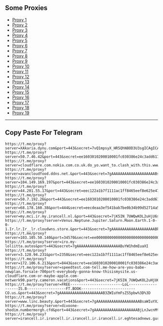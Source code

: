 Some Proxies
---
- [Proxy 1](https://t.me/proxy?server=XAkaria.dynu.com&port=443&secret=7vQ1mpsyX_HR5QhN8OD3U3sgICAgICAgICAgICAgICA)
- [Proxy 2](https://t.me/proxy?server=50.7.46.42&port=443&secret=ee1603010200010001fc030386e24c3add6170706c652e636f6d)
- [Proxy 3](https://t.me/proxy?server=cloudflare.com.nokia.com.co.uk.do_yo.want_to.clash_with.this.www.microsoft.com.there_is_no.place_like.localhost.www.bing.com.count_with_me.cyou.com.now_sudo.rm_rf.ddns.net.we_are_here.again_to_fight.everyone.i_am.the_internet.special.nick.blackmile.cfd.&port=443&secret=7jK5IN_7UWQwKOL2uHjU6sEgICAgICAgICAgICAgICA)
- [Proxy 4](https://t.me/proxy?server=avancloudfood.ddns.net.&port=443&secret=7gAAAAAAAAAAAAAAAAAAAABsaWIuYXJ2YW5jbG91ZC5jb20%3D)
- [Proxy 5](https://t.me/proxy?server=104.149.169.197&port=443&secret=ee1603010200010001fc030386e24c3add6170706c652e636f6d)
- [Proxy 6](https://t.me/proxy?server=44.201.55.17&port=443&secret=eec122a1b7f1111ac1ff8465eef8e625e47777772e6772747467646572642e636f2e756b)
- [Proxy 7](https://t.me/proxy?server=50.7.192.26&port=443&secret=ee1603010200010001fc030386e24c3add6170706c652e636f6d)
- [Proxy 8](https://t.me/proxy?server=68.178.160.38&port=444&secret=eecdeaa3ef541bab7be0b34b99d52714a57777772e636c6f7564666c6172652e636f6d)
- [Proxy 9](https://t.me/proxy?server=my.mci.ir.my.irancell.nl.&port=443&secret=7jK5IN_7UWQwKOL2uHjU6sEgICAgICAgICAgICAgICA)
- [Proxy 10](https://t.me/proxy?server=Venus.Neptune.Jupiter.Saturn.Moon.Earth.1-0-0-1.Ir.lr.Ir__lr.cloudwns.store.&port=443&secret=7gAAAAAAAAAAAAAAAAAAAABkbC5nb29nbGUuY29t)
- [Proxy 11](https://t.me/proxy?server=103.105.50.140&port=34570&secret=ee000000000000000000000000000000006d79736f6e2e64756f6c696e676f2e636f6d)
- [Proxy 12](https://t.me/proxy?server=iro.my-loliitta.autos&port=443&secret=7gAAAAAAAAAAAAAAAAAAAABuYW1hdmEuaXI)
- [Proxy 13](https://t.me/proxy?server=3.128.94.231&port=2358&secret=eec122a1b7f1111ac1ff8465eef8e625e47777772e6772747467646572642e636f2e756b)
- [Proxy 14](https://t.me/proxy?server=172.106.6.213&port=8443&secret=ee1603010200010001fc030386e24c3add6170706c652e636f6d)
- [Proxy 15](https://t.me/proxy?server=speedtest.com-tell.me-how-are-you-babe-newplan.forsale-700port-everybody-gonna-know-thisismysite.us-cloudflare.com-or-maybe-apple.com-netwerk90.party.cameron.vacations&port=443&secret=7jK5IN_7UWQwKOL2uHjU6sEgICAgICAgICAgICAgICA)
- [Proxy 16](https://t.me/proxy?server=FREE------------------------LoL-------------------IS.B------------------FT.BOOK-------------------------CO.us.&port=443&secret=7gAAAAAAAAAAAAAAAAAAAAB3ZWIuYmFsZS5pbw%3D%3D)
- [Proxy 17](https://t.me/proxy?server=www.linc.beauty.&port=443&secret=7gAAAAAAAAAAAAAAAAAAAABsaWIuYXJ2YW5jbG91ZC5jb20%3D)
- [Proxy 18](https://t.me/proxy?server=divoone-shodim.numbermorgh.cfd&port=443&secret=7gAAAAAAAAAAAAAAAAAAAABjLnJwcnMtY2RuLmNvbQ)
- [Proxy 19](https://t.me/proxy?server=irancell.ir.irancell.ir.irancell.ir.irancell.ir.eghtesadnews.guru&port=443&secret=7jK5IN_7UWQwKOL2uHjU6sEgICAgICAgICAgICAgICAg)
---
Copy Paste For Telegram
---
```
https://t.me/proxy?server=XAkaria.dynu.com&port=443&secret=7vQ1mpsyX_HR5QhN8OD3U3sgICAgICAgICAgICAgICA
https://t.me/proxy?server=50.7.46.42&port=443&secret=ee1603010200010001fc030386e24c3add6170706c652e636f6d
https://t.me/proxy?server=cloudflare.com.nokia.com.co.uk.do_yo.want_to.clash_with.this.www.microsoft.com.there_is_no.place_like.localhost.www.bing.com.count_with_me.cyou.com.now_sudo.rm_rf.ddns.net.we_are_here.again_to_fight.everyone.i_am.the_internet.special.nick.blackmile.cfd.&port=443&secret=7jK5IN_7UWQwKOL2uHjU6sEgICAgICAgICAgICAgICA
https://t.me/proxy?server=avancloudfood.ddns.net.&port=443&secret=7gAAAAAAAAAAAAAAAAAAAABsaWIuYXJ2YW5jbG91ZC5jb20%3D
https://t.me/proxy?server=104.149.169.197&port=443&secret=ee1603010200010001fc030386e24c3add6170706c652e636f6d
https://t.me/proxy?server=44.201.55.17&port=443&secret=eec122a1b7f1111ac1ff8465eef8e625e47777772e6772747467646572642e636f2e756b
https://t.me/proxy?server=50.7.192.26&port=443&secret=ee1603010200010001fc030386e24c3add6170706c652e636f6d
https://t.me/proxy?server=68.178.160.38&port=444&secret=eecdeaa3ef541bab7be0b34b99d52714a57777772e636c6f7564666c6172652e636f6d
https://t.me/proxy?server=my.mci.ir.my.irancell.nl.&port=443&secret=7jK5IN_7UWQwKOL2uHjU6sEgICAgICAgICAgICAgICA
https://t.me/proxy?server=Venus.Neptune.Jupiter.Saturn.Moon.Earth.1-0-0-1.Ir.lr.Ir__lr.cloudwns.store.&port=443&secret=7gAAAAAAAAAAAAAAAAAAAABkbC5nb29nbGUuY29t
https://t.me/proxy?server=103.105.50.140&port=34570&secret=ee000000000000000000000000000000006d79736f6e2e64756f6c696e676f2e636f6d
https://t.me/proxy?server=iro.my-loliitta.autos&port=443&secret=7gAAAAAAAAAAAAAAAAAAAABuYW1hdmEuaXI
https://t.me/proxy?server=3.128.94.231&port=2358&secret=eec122a1b7f1111ac1ff8465eef8e625e47777772e6772747467646572642e636f2e756b
https://t.me/proxy?server=172.106.6.213&port=8443&secret=ee1603010200010001fc030386e24c3add6170706c652e636f6d
https://t.me/proxy?server=speedtest.com-tell.me-how-are-you-babe-newplan.forsale-700port-everybody-gonna-know-thisismysite.us-cloudflare.com-or-maybe-apple.com-netwerk90.party.cameron.vacations&port=443&secret=7jK5IN_7UWQwKOL2uHjU6sEgICAgICAgICAgICAgICA
https://t.me/proxy?server=FREE------------------------LoL-------------------IS.B------------------FT.BOOK-------------------------CO.us.&port=443&secret=7gAAAAAAAAAAAAAAAAAAAAB3ZWIuYmFsZS5pbw%3D%3D
https://t.me/proxy?server=www.linc.beauty.&port=443&secret=7gAAAAAAAAAAAAAAAAAAAABsaWIuYXJ2YW5jbG91ZC5jb20%3D
https://t.me/proxy?server=divoone-shodim.numbermorgh.cfd&port=443&secret=7gAAAAAAAAAAAAAAAAAAAABjLnJwcnMtY2RuLmNvbQ
https://t.me/proxy?server=irancell.ir.irancell.ir.irancell.ir.irancell.ir.eghtesadnews.guru&port=443&secret=7jK5IN_7UWQwKOL2uHjU6sEgICAgICAgICAgICAgICAg
```